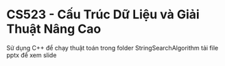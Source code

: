 # CS523 - Cấu Trúc Dữ Liệu và Giải Thuật Nâng Cao
Sử dụng C++ để chạy thuật toán trong folder StringSearchAlgorithm
tải file pptx để xem slide
